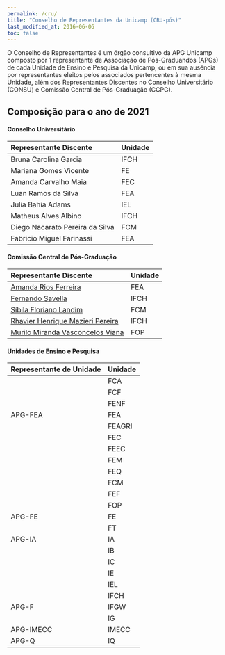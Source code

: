 ```yaml
---
permalink: /cru/
title: "Conselho de Representantes da Unicamp (CRU-pós)"
last_modified_at: 2016-06-06
toc: false
---
```

O Conselho de Representantes é um órgão consultivo da APG Unicamp composto por 1 representante de Associação de Pós-Graduandos (APGs) de cada Unidade de Ensino e Pesquisa da Unicamp, ou em sua ausência por representantes eleitos pelos associados pertencentes à mesma Unidade, além dos Representantes Discentes no Conselho Universitário (CONSU) e Comissão Central de Pós-Graduação (CCPG).

## **Composição para o ano de 2021**

#### Conselho Universitário


| Representante Discente          | Unidade |
| :-------------------------------- | :-------- |
| Bruna Carolina Garcia           | IFCH    |
| Mariana Gomes Vicente           | FE      |
| Amanda Carvalho Maia            | FEC     |
| Luan Ramos da Silva             | FEA     |
| Julia Bahia Adams               | IEL     |
| Matheus Alves Albino            | IFCH    |
| Diego Nacarato Pereira da Silva | FCM     |
| Fabricio Miguel Farinassi       | FEA     |

#### Comissão Central de Pós-Graduação


| Representante Discente                                             | Unidade |
| :------------------------------------------------------------------- | :-------- |
| [Amanda Rios Ferreira](mailto:a163601@dac.unicamp.br)              | FEA     |
| [Fernando Savella](mailto:f167551@dac.unicamp.br)                  | IFCH    |
| [Síbila Floriano Landim ](mailto:s161166@dac.unicamp.br)          | FCM     |
| [Rhavier Henrique Mazieri Pereira](mailto:r264274@dac.unicamp.br)  | IFCH    |
| [Murilo Miranda Vasconcelos Viana ](mailto:m229440@dac.unicamp.br) | FOP     |

#### Unidades de Ensino e Pesquisa


| Representante de Unidade | Unidade |
| -------------------------- | --------- |
|                          | FCA     |
|                          | FCF     |
|                          | FENF    |
| APG-FEA                  | FEA     |
|                          | FEAGRI  |
|                          | FEC     |
|                          | FEEC    |
|                          | FEM     |
|                          | FEQ     |
|                          | FCM     |
|                          | FEF     |
|                          | FOP     |
| APG-FE                   | FE      |
|                          | FT      |
| APG-IA                   | IA      |
|                          | IB      |
|                          | IC      |
|                          | IE      |
|                          | IEL     |
|                          | IFCH    |
| APG-F                    | IFGW    |
|                          | IG      |
| APG-IMECC                | IMECC   |
| APG-Q                    | IQ      |
